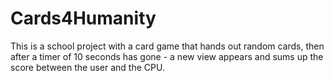 # Cards4Humanity

This is a school project with a card game that hands out random cards, then after a timer of 10 seconds has gone - a new view appears and sums up the score between the user and the CPU.
